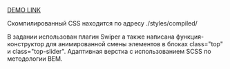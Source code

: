 [DEMO LINK](https://venomsrt.github.io/Cloth-and-fashion/)

Скомпилированный CSS находится по адресу ./styles/compiled/

В задании использован плагин Swiper а также написана функция-конструктор для анимированной смены элементов в блоках class="top" и class="top-slider".
Адаптивная верстка с использованием SCSS по методологии BEM.
